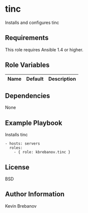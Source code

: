 tinc
====

Installs and configures tinc

Requirements
------------

This role requires Ansible 1.4 or higher.

Role Variables
--------------

| Name | Default | Description |
|------|---------|-------------|

Dependencies
------------

None

Example Playbook
----------------

Installs tinc
```
- hosts: servers
  roles:
    - { role: kbrebanov.tinc }
```

License
-------

BSD

Author Information
------------------

Kevin Brebanov
